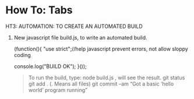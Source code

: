 How To: Tabs
==============


HT3: AUTOMATION: TO CREATE AN AUTOMATED BUILD
1.  New javascript file build.js, to write an automated build.

    (function(){
       "use strict";//help javascript prevent errors, not allow sloppy coding

       console.log("BUILD OK");
    }());

    >To run the build, type: node build.js , will see the result.
	>git status
	>git add . (. Means all files)
	>git commit –am “Got a basic ‘hello world’ program running”